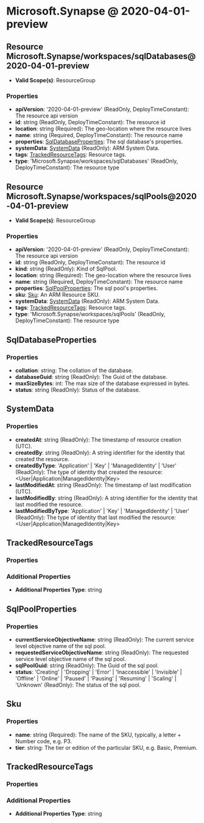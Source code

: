 # Microsoft.Synapse @ 2020-04-01-preview

## Resource Microsoft.Synapse/workspaces/sqlDatabases@2020-04-01-preview
* **Valid Scope(s)**: ResourceGroup
### Properties
* **apiVersion**: '2020-04-01-preview' (ReadOnly, DeployTimeConstant): The resource api version
* **id**: string (ReadOnly, DeployTimeConstant): The resource id
* **location**: string (Required): The geo-location where the resource lives
* **name**: string (Required, DeployTimeConstant): The resource name
* **properties**: [SqlDatabaseProperties](#sqldatabaseproperties): The sql database's properties.
* **systemData**: [SystemData](#systemdata) (ReadOnly): ARM System Data.
* **tags**: [TrackedResourceTags](#trackedresourcetags): Resource tags.
* **type**: 'Microsoft.Synapse/workspaces/sqlDatabases' (ReadOnly, DeployTimeConstant): The resource type

## Resource Microsoft.Synapse/workspaces/sqlPools@2020-04-01-preview
* **Valid Scope(s)**: ResourceGroup
### Properties
* **apiVersion**: '2020-04-01-preview' (ReadOnly, DeployTimeConstant): The resource api version
* **id**: string (ReadOnly, DeployTimeConstant): The resource id
* **kind**: string (ReadOnly): Kind of SqlPool.
* **location**: string (Required): The geo-location where the resource lives
* **name**: string (Required, DeployTimeConstant): The resource name
* **properties**: [SqlPoolProperties](#sqlpoolproperties): The sql pool's properties.
* **sku**: [Sku](#sku): An ARM Resource SKU.
* **systemData**: [SystemData](#systemdata) (ReadOnly): ARM System Data.
* **tags**: [TrackedResourceTags](#trackedresourcetags): Resource tags.
* **type**: 'Microsoft.Synapse/workspaces/sqlPools' (ReadOnly, DeployTimeConstant): The resource type

## SqlDatabaseProperties
### Properties
* **collation**: string: The collation of the database.
* **databaseGuid**: string (ReadOnly): The Guid of the database.
* **maxSizeBytes**: int: The max size of the database expressed in bytes.
* **status**: string (ReadOnly): Status of the database.

## SystemData
### Properties
* **createdAt**: string (ReadOnly): The timestamp of resource creation (UTC).
* **createdBy**: string (ReadOnly): A string identifier for the identity that created the resource.
* **createdByType**: 'Application' | 'Key' | 'ManagedIdentity' | 'User' (ReadOnly): The type of identity that created the resource: <User|Application|ManagedIdentity|Key>
* **lastModifiedAt**: string (ReadOnly): The timestamp of last modification (UTC).
* **lastModifiedBy**: string (ReadOnly): A string identifier for the identity that last modified the resource.
* **lastModifiedByType**: 'Application' | 'Key' | 'ManagedIdentity' | 'User' (ReadOnly): The type of identity that last modified the resource: <User|Application|ManagedIdentity|Key>

## TrackedResourceTags
### Properties
### Additional Properties
* **Additional Properties Type**: string

## SqlPoolProperties
### Properties
* **currentServiceObjectiveName**: string (ReadOnly): The current service level objective name of the sql pool.
* **requestedServiceObjectiveName**: string (ReadOnly): The requested service level objective name of the sql pool.
* **sqlPoolGuid**: string (ReadOnly): The Guid of the sql pool.
* **status**: 'Creating' | 'Dropping' | 'Error' | 'Inaccessible' | 'Invisible' | 'Offline' | 'Online' | 'Paused' | 'Pausing' | 'Resuming' | 'Scaling' | 'Unknown' (ReadOnly): The status of the sql pool.

## Sku
### Properties
* **name**: string (Required): The name of the SKU, typically, a letter + Number code, e.g. P3.
* **tier**: string: The tier or edition of the particular SKU, e.g. Basic, Premium.

## TrackedResourceTags
### Properties
### Additional Properties
* **Additional Properties Type**: string

